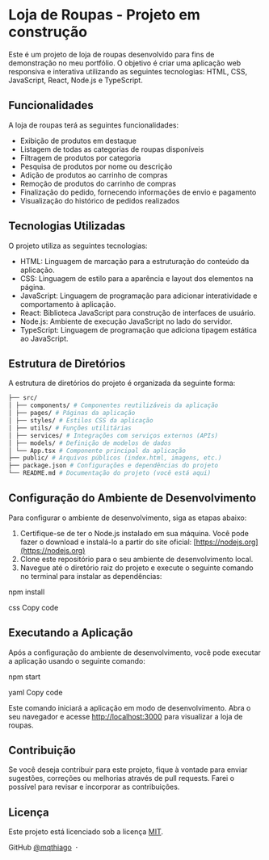 # Loja de Roupas - Projeto em construção

Este é um projeto de loja de roupas desenvolvido para fins de demonstração no meu portfólio. O objetivo é criar uma aplicação web responsiva e interativa utilizando as seguintes tecnologias: HTML, CSS, JavaScript, React, Node.js e TypeScript.

## Funcionalidades

A loja de roupas terá as seguintes funcionalidades:

- Exibição de produtos em destaque
- Listagem de todas as categorias de roupas disponíveis
- Filtragem de produtos por categoria
- Pesquisa de produtos por nome ou descrição
- Adição de produtos ao carrinho de compras
- Remoção de produtos do carrinho de compras
- Finalização do pedido, fornecendo informações de envio e pagamento
- Visualização do histórico de pedidos realizados

## Tecnologias Utilizadas

O projeto utiliza as seguintes tecnologias:

- HTML: Linguagem de marcação para a estruturação do conteúdo da aplicação.
- CSS: Linguagem de estilo para a aparência e layout dos elementos na página.
- JavaScript: Linguagem de programação para adicionar interatividade e comportamento à aplicação.
- React: Biblioteca JavaScript para construção de interfaces de usuário.
- Node.js: Ambiente de execução JavaScript no lado do servidor.
- TypeScript: Linguagem de programação que adiciona tipagem estática ao JavaScript.

## Estrutura de Diretórios

A estrutura de diretórios do projeto é organizada da seguinte forma:

```bash
├── src/
│ ├── components/ # Componentes reutilizáveis da aplicação
│ ├── pages/ # Páginas da aplicação
│ ├── styles/ # Estilos CSS da aplicação
│ ├── utils/ # Funções utilitárias
│ ├── services/ # Integrações com serviços externos (APIs)
│ ├── models/ # Definição de modelos de dados
│ └── App.tsx # Componente principal da aplicação
├── public/ # Arquivos públicos (index.html, imagens, etc.)
├── package.json # Configurações e dependências do projeto
└── README.md # Documentação do projeto (você está aqui)
```

## Configuração do Ambiente de Desenvolvimento

Para configurar o ambiente de desenvolvimento, siga as etapas abaixo:

1. Certifique-se de ter o Node.js instalado em sua máquina. Você pode fazer o download e instalá-lo a partir do site oficial: [https://nodejs.org](https://nodejs.org)
2. Clone este repositório para o seu ambiente de desenvolvimento local.
3. Navegue até o diretório raiz do projeto e execute o seguinte comando no terminal para instalar as dependências:

npm install

css
Copy code

## Executando a Aplicação

Após a configuração do ambiente de desenvolvimento, você pode executar a aplicação usando o seguinte comando:

npm start

yaml
Copy code

Este comando iniciará a aplicação em modo de desenvolvimento. Abra o seu navegador e acesse [http://localhost:3000](http://localhost:3000) para visualizar a loja de roupas.

## Contribuição

Se você deseja contribuir para este projeto, fique à vontade para enviar sugestões, correções ou melhorias através de pull requests. Farei o possível para revisar e incorporar as contribuições.

## Licença

Este projeto está licenciado sob a licença [MIT](https://opensource.org/licenses/MIT).

GitHub [@mqthiago](https://github.com/mqthiago) &nbsp;&middot;&nbsp;